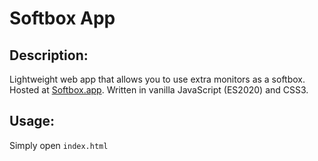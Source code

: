 # Softbox App

## Description:

Lightweight web app that allows you to use extra monitors as a softbox. Hosted at [Softbox.app](https://softbox.app). Written in vanilla JavaScript (ES2020) and CSS3. 

## Usage:

Simply open `index.html`

